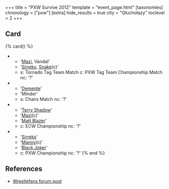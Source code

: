 +++
title = "PXW Survive 2012"
template = "event_page.html"
[taxonomies]
chronology = ["pxw"]
[extra]
hide_results = true
city = "Głuchołazy"
toclevel = 2
+++

## Card

{% card() %}
- - '[Mazi](@/w/mazi.md), Vandal'
  - '[Sirreks](@/w/sirreks.md), [Snake](@/w/snake.md)(c)'
  - s: Tornado Tag Team Match
    c: PXW Tag Team Championship Match
    nc: '?'
- - '[Demente](@/w/demente.md)'
  - 'Minder'
  - s: Chairs Match
    nc: '?'
- - '[Terry Shadow](@/w/shadow.md)'
  - '[Mazi](@/w/mazi.md)(c)'
  - '[Matt Blazer](@/w/blazer.md)'
  - c: ECW Championship
    nc: '?'
- - '[Sirreks](@/w/sirreks.md)'
  - '[Manny](@/w/manny.md)(c)'
  - '[Black Joker](@/w/lider.md)'
  - c: PXW Championship
    nc: '?'
{% end %}

## References

* [Wrestlefans forum post](https://wrestlefans.pl/forum/viewtopic.php?f=247&t=30120)

